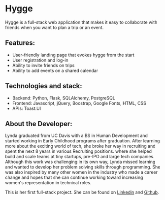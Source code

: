 # Hygge 

Hygge is a full-stack web application that makes it easy to collaborate with friends when you 
want to plan a trip or an event.

<h2> Features:</h2>
<ul>

<li>User-friendly landing page that evokes hygge from the start</li>
<li>User registration and log-in</li>
<li>Ability to invite friends on trips</li>
<li>Ability to add events on a shared calendar</li>
</ul>

<h2> Technologies and stack:</h2>
<ul>
<li>Backend: Python, Flask, SQLAlchemy, PostgreSQL</li>
<li>Frontend: Javascript, jQuery, Boostrap, Google Fonts, HTML, CSS</li>
<li>APIs: Toast.UI</li>
</ul>

<h2> About the Developer:</h2>
Lynda graduated from UC Davis with a BS in Human Development and started working in Early Childhood programs after graduation. After learning more about 
the exciting world of tech, she broke her way in recruiting and spent the next 8 years in various Recruiting positions. where she helped build and scale 
teams at tiny startups, pre-IPO and large tech companies.  Although this work was challenging in its own way, Lynda missed learning and wanted to develop 
her problem solving skills through programming. She was also inspired by many other women in the industry who made a career change and hopes that she can 
continue working toward increasing women's representation in technical roles.
<br>

This is her first full-stack project. She can be found on [Linkedin](https://www.linkedin.com/in/lkphan/) and [Github](https://github.com/lyn-phan).
